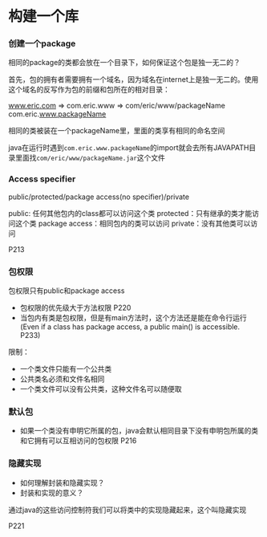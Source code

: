 # 构建一个库

### 创建一个package

相同的package的类都会放在一个目录下，如何保证这个包是独一无二的？

首先，包的拥有者需要拥有一个域名，因为域名在internet上是独一无二的。使用这个域名的反写作为包的前缀和包所在的相对目录：

www.eric.com => com.eric.www => com/eric/www/packageName com.eric.www.packageName

相同的类被装在一个packageName里，里面的类享有相同的命名空间

java在运行时遇到`com.eric.www.packageName`的import就会去所有JAVAPATH目录里面找`com/eric/www/packageName.jar`这个文件


### Access specifier 
public/protected/package access(no specifier)/private

public: 任何其他包内的class都可以访问这个类
protected：只有继承的类才能访问这个类
package access：相同包内的类可以访问
private：没有其他类可以访问

P213

### 包权限
包权限只有public和package access
* 包权限的优先级大于方法权限 P220
* 当包内有类是包权限，但是有main方法时，这个方法还是能在命令行运行 (Even if a class has package access, a public main() is accessible. P233)

限制：
* 一个类文件只能有一个公共类
* 公共类名必须和文件名相同
* 一个类文件可以没有公共类，这种文件名可以随便取

### 默认包
* 如果一个类没有申明它所属的包，java会默认相同目录下没有申明包所属的类和它拥有可以互相访问的包权限
P216

### 隐藏实现
* 如何理解封装和隐藏实现？
* 封装和实现的意义？

通过java的这些访问控制符我们可以将类中的实现隐藏起来，这个叫隐藏实现

P221



